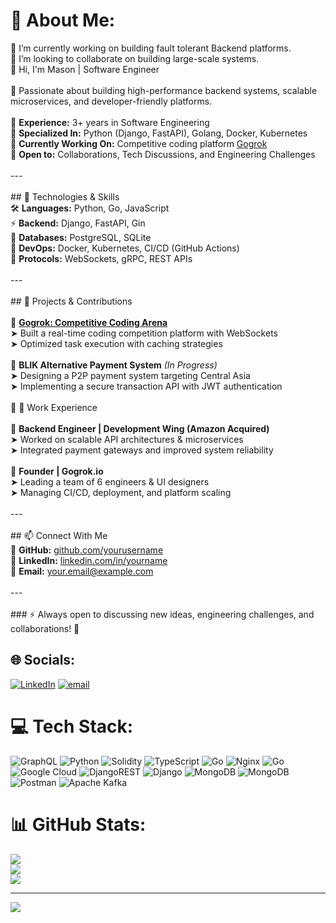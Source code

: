 # 💫 About Me:
🔭 I’m currently working on building fault tolerant Backend platforms.<br>👯 I’m looking to collaborate on building large-scale systems. <br> 👋 Hi, I'm Mason | Software Engineer<br><br>🚀 Passionate about building high-performance backend systems, scalable microservices, and developer-friendly platforms.<br><br>🔹 **Experience:** 3+ years in Software Engineering  <br>🔹 **Specialized In:** Python (Django, FastAPI), Golang, Docker, Kubernetes  <br>🔹 **Currently Working On:** Competitive coding platform [Gogrok](https://gogrok.io)  <br>🔹 **Open to:** Collaborations, Tech Discussions, and Engineering Challenges  <br><br>---<br><br>## 🔧 Technologies & Skills  <br>🛠 **Languages:** Python, Go, JavaScript  <br>⚡ **Backend:** Django, FastAPI, Gin  <br>🔗 **Databases:** PostgreSQL, SQLite  <br>🐳 **DevOps:** Docker, Kubernetes, CI/CD (GitHub Actions)  <br>📡 **Protocols:** WebSockets, gRPC, REST APIs  <br><br>---<br><br>## 🚀 Projects & Contributions  <br><br>🔹 **[Gogrok: Competitive Coding Arena](https://gogrok.io)**  <br>➤ Built a real-time coding competition platform with WebSockets  <br>➤ Optimized task execution with caching strategies  <br><br>🔹 **BLIK Alternative Payment System** *(In Progress)*  <br>➤ Designing a P2P payment system targeting Central Asia  <br>➤ Implementing a secure transaction API with JWT authentication  <br><br>🔹  💼 Work Experience  <br><br>🔹 **Backend Engineer | Development Wing (Amazon Acquired)**  <br>➤ Worked on scalable API architectures & microservices  <br>➤ Integrated payment gateways and improved system reliability  <br><br>🔹 **Founder | Gogrok.io**  <br>➤ Leading a team of 6 engineers & UI designers  <br>➤ Managing CI/CD, deployment, and platform scaling  <br><br>---<br><br>## 📫 Connect With Me  <br>🔗 **GitHub:** [github.com/yourusername](https://github.com/yourusername)  <br>💼 **LinkedIn:** [linkedin.com/in/yourname](https://linkedin.com/in/yourname)  <br>📩 **Email:** your.email@example.com  <br><br>---<br><br>### ⚡ Always open to discussing new ideas, engineering challenges, and collaborations! 🚀<br>


## 🌐 Socials:
[![LinkedIn](https://img.shields.io/badge/LinkedIn-%230077B5.svg?logo=linkedin&logoColor=white)](https://linkedin.com/in/https://www.linkedin.com/in/musokhonkarakhujaev/) [![email](https://img.shields.io/badge/Email-D14836?logo=gmail&logoColor=white)](mailto:kmusokhon@gmail.com) 

# 💻 Tech Stack:
![GraphQL](https://img.shields.io/badge/-GraphQL-E10098?style=for-the-badge&logo=graphql&logoColor=white) ![Python](https://img.shields.io/badge/python-3670A0?style=for-the-badge&logo=python&logoColor=ffdd54) ![Solidity](https://img.shields.io/badge/Solidity-%23363636.svg?style=for-the-badge&logo=solidity&logoColor=white) ![TypeScript](https://img.shields.io/badge/typescript-%23007ACC.svg?style=for-the-badge&logo=typescript&logoColor=white) ![Go](https://img.shields.io/badge/go-%2300ADD8.svg?style=for-the-badge&logo=go&logoColor=white) ![Nginx](https://img.shields.io/badge/nginx-%23009639.svg?style=for-the-badge&logo=nginx&logoColor=white) ![Go](https://img.shields.io/badge/go-%2300ADD8.svg?style=for-the-badge&logo=go&logoColor=white) ![Google Cloud](https://img.shields.io/badge/GoogleCloud-%234285F4.svg?style=for-the-badge&logo=google-cloud&logoColor=white) ![DjangoREST](https://img.shields.io/badge/DJANGO-REST-ff1709?style=for-the-badge&logo=django&logoColor=white&color=ff1709&labelColor=gray) ![Django](https://img.shields.io/badge/django-%23092E20.svg?style=for-the-badge&logo=django&logoColor=white) ![MongoDB](https://img.shields.io/badge/MongoDB-%234ea94b.svg?style=for-the-badge&logo=mongodb&logoColor=white) ![MongoDB](https://img.shields.io/badge/MongoDB-%234ea94b.svg?style=for-the-badge&logo=mongodb&logoColor=white) ![Postman](https://img.shields.io/badge/Postman-FF6C37?style=for-the-badge&logo=postman&logoColor=white) ![Apache Kafka](https://img.shields.io/badge/Apache%20Kafka-000?style=for-the-badge&logo=apachekafka)
# 📊 GitHub Stats:
![](https://github-readme-stats.vercel.app/api?username=Karakhujaev&theme=dark&hide_border=false&include_all_commits=false&count_private=false)<br/>
![](https://nirzak-streak-stats.vercel.app/?user=Karakhujaev&theme=dark&hide_border=false)<br/>
![](https://github-readme-stats.vercel.app/api/top-langs/?username=Karakhujaev&theme=dark&hide_border=false&include_all_commits=false&count_private=false&layout=compact)

---
[![](https://visitcount.itsvg.in/api?id=Karakhujaev&icon=0&color=0)](https://visitcount.itsvg.in)

<!-- Proudly created with GPRM ( https://gprm.itsvg.in ) -->
